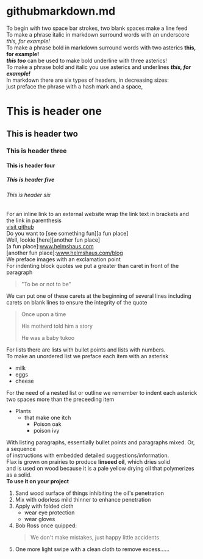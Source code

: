 # githubmarkdown.md  
To begin with two space bar strokes, two blank spaces make a line feed  
To make a phrase italic in markdown surround words with an underscore _this, for example!_  
To make a phrase bold in markdown surround words with two asterics  **this, for example!**  
***this too*** can be used to make bold underline with three asterics!   
To make a phrase bold and italic you use asterics and underlines  **_this, for example!_**  
In markdown there are six types of headers, in decreasing sizes:  
just preface the phrase with a hash mark and a space,    
# This is header one  
## This is header two  
### This is header three  
#### This is header four  
##### This is header five  
###### This is header six  
For an inline link to an external website wrap the link text in brackets and the link in parenthesis  
[visit github](www.github.com)  
Do you want to [see something fun][a fun place]    
Well, lookie [here][another fun place]    
[a fun place]:www.helmshaus.com    
[another fun place]:www.helmshaus.com/blog  
We preface images with an exclamation point  
For indenting block quotes we put a greater than caret in front of the paragraph  
>"To be or not to be"  
  
We can put one of these carets at the beginning of several lines including  
carets on blank lines to ensure the integrity of the quote  
>Once upon a time  
>  
>His motherd told him a story  
>  
>He was a baby tukoo  

For lists there are lists with bullet points and lists with numbers.  
To make an unordered list we preface each item with an asterisk  
* milk
* eggs
* cheese  

For the need of a nested list or outline we remember to indent each asterick  
two spaces more than the preceeding item  
* Plants    
  * that make one itch    
    * Poison oak  
    * poison ivy    
  
With listing paragraphs, essentially bullet points and paragraphs mixed. Or, a sequence    
of instructions with embedded detailed suggestions/information.  
Flax is grown on prairies to produce **linseed oil**, which dries solid  
and is used on wood because it is a pale yellow drying oil that polymerizes  
as a solid.    
**To use it on your project**  
1. Sand wood surface of things inhibiting the oil's penetration  
2. Mix with odorless mild thinner to enhance penetration
3. Apply with folded cloth  
   * wear eye protection  
   * wear gloves  
4. Bob Ross once quipped:  
     > We don't make mistakes, just happy little accidents  
5. One more light swipe with a clean cloth to remove excess......


